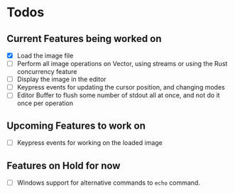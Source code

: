 # Todos

## Current Features being worked on

- [x] Load the image file
- [ ] Perform all image operations on Vector, using streams or using the Rust concurrency feature
- [ ] Display the image in the editor
- [ ] Keypress events for updating the cursor position, and changing modes
- [ ] Editor Buffer to flush some number of stdout all at once, and not do it once per operation

## Upcoming Features to work on

- [ ] Keypress events for working on the loaded image

## Features on Hold for now

- [ ] Windows support for alternative commands to `echo` command.

